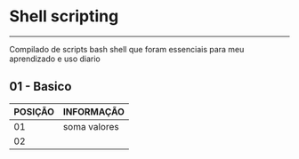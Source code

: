 # Shell scripting
----------------------------------------------------------------------------------------------
Compilado de scripts bash shell que foram essenciais para meu aprendizado e uso diario


01 - Basico
---------------------------------------------

POSIÇÃO|INFORMAÇÃO
--------- | ------
01 | soma valores
02 | 

